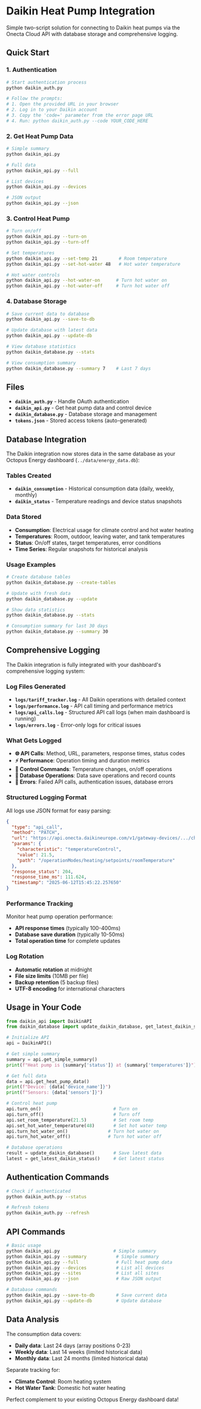 # Daikin Heat Pump Integration

Simple two-script solution for connecting to Daikin heat pumps via the Onecta Cloud API with database storage and comprehensive logging.

## Quick Start

### 1. Authentication
```bash
# Start authentication process
python daikin_auth.py

# Follow the prompts:
# 1. Open the provided URL in your browser
# 2. Log in to your Daikin account  
# 3. Copy the 'code=' parameter from the error page URL
# 4. Run: python daikin_auth.py --code YOUR_CODE_HERE
```

### 2. Get Heat Pump Data
```bash
# Simple summary
python daikin_api.py

# Full data
python daikin_api.py --full

# List devices
python daikin_api.py --devices

# JSON output
python daikin_api.py --json
```

### 3. Control Heat Pump
```bash
# Turn on/off
python daikin_api.py --turn-on
python daikin_api.py --turn-off

# Set temperatures
python daikin_api.py --set-temp 21        # Room temperature
python daikin_api.py --set-hot-water 48   # Hot water temperature

# Hot water controls
python daikin_api.py --hot-water-on      # Turn hot water on
python daikin_api.py --hot-water-off     # Turn hot water off
```

### 4. Database Storage
```bash
# Save current data to database
python daikin_api.py --save-to-db

# Update database with latest data
python daikin_api.py --update-db

# View database statistics
python daikin_database.py --stats

# View consumption summary
python daikin_database.py --summary 7    # Last 7 days
```

## Files

- **`daikin_auth.py`** - Handle OAuth authentication 
- **`daikin_api.py`** - Get heat pump data and control device
- **`daikin_database.py`** - Database storage and management
- **`tokens.json`** - Stored access tokens (auto-generated)

## Database Integration

The Daikin integration now stores data in the same database as your Octopus Energy dashboard (`../data/energy_data.db`):

### Tables Created
- **`daikin_consumption`** - Historical consumption data (daily, weekly, monthly)
- **`daikin_status`** - Temperature readings and device status snapshots

### Data Stored
- **Consumption**: Electrical usage for climate control and hot water heating
- **Temperatures**: Room, outdoor, leaving water, and tank temperatures  
- **Status**: On/off states, target temperatures, error conditions
- **Time Series**: Regular snapshots for historical analysis

### Usage Examples
```bash
# Create database tables
python daikin_database.py --create-tables

# Update with fresh data
python daikin_database.py --update

# Show data statistics
python daikin_database.py --stats

# Consumption summary for last 30 days
python daikin_database.py --summary 30
```

## Comprehensive Logging

The Daikin integration is fully integrated with your dashboard's comprehensive logging system:

### Log Files Generated
- **`logs/tariff_tracker.log`** - All Daikin operations with detailed context
- **`logs/performance.log`** - API call timing and performance metrics
- **`logs/api_calls.log`** - Structured API call logs (when main dashboard is running)
- **`logs/errors.log`** - Error-only logs for critical issues

### What Gets Logged
- **🌐 API Calls**: Method, URL, parameters, response times, status codes
- **⚡ Performance**: Operation timing and duration metrics
- **🎯 Control Commands**: Temperature changes, on/off operations
- **💾 Database Operations**: Data save operations and record counts
- **🚨 Errors**: Failed API calls, authentication issues, database errors

### Structured Logging Format
All logs use JSON format for easy parsing:
```json
{
  "type": "api_call",
  "method": "PATCH", 
  "url": "https://api.onecta.daikineurope.com/v1/gateway-devices/.../characteristics/temperatureControl",
  "params": {
    "characteristic": "temperatureControl",
    "value": 21.5,
    "path": "/operationModes/heating/setpoints/roomTemperature"
  },
  "response_status": 204,
  "response_time_ms": 111.624,
  "timestamp": "2025-06-12T15:45:22.257650"
}
```

### Performance Tracking
Monitor heat pump operation performance:
- **API response times** (typically 100-400ms)
- **Database save duration** (typically 10-50ms)
- **Total operation time** for complete updates

### Log Rotation
- **Automatic rotation** at midnight
- **File size limits** (10MB per file)
- **Backup retention** (5 backup files)
- **UTF-8 encoding** for international characters

## Usage in Your Code

```python
from daikin_api import DaikinAPI
from daikin_database import update_daikin_database, get_latest_daikin_status

# Initialize API
api = DaikinAPI()

# Get simple summary
summary = api.get_simple_summary()
print(f"Heat pump is {summary['status']} at {summary['temperatures']}")

# Get full data
data = api.get_heat_pump_data()
print(f"Device: {data['device_name']}")
print(f"Sensors: {data['sensors']}")

# Control heat pump
api.turn_on()                           # Turn on
api.turn_off()                          # Turn off
api.set_room_temperature(21.5)          # Set room temp
api.set_hot_water_temperature(48)       # Set hot water temp
api.turn_hot_water_on()               # Turn hot water on
api.turn_hot_water_off()              # Turn hot water off

# Database operations
result = update_daikin_database()       # Save latest data
latest = get_latest_daikin_status()     # Get latest status
```

## Authentication Commands

```bash
# Check if authenticated
python daikin_auth.py --status

# Refresh tokens
python daikin_auth.py --refresh
```

## API Commands

```bash
# Basic usage
python daikin_api.py                    # Simple summary
python daikin_api.py --summary           # Simple summary  
python daikin_api.py --full              # Full heat pump data
python daikin_api.py --devices           # List all devices
python daikin_api.py --sites             # List all sites
python daikin_api.py --json              # Raw JSON output

# Database commands
python daikin_api.py --save-to-db        # Save current data
python daikin_api.py --update-db         # Update database
```

## Data Analysis

The consumption data covers:
- **Daily data**: Last 24 days (array positions 0-23)
- **Weekly data**: Last 14 weeks (limited historical data)
- **Monthly data**: Last 24 months (limited historical data)

Separate tracking for:
- **Climate Control**: Room heating system
- **Hot Water Tank**: Domestic hot water heating

Perfect complement to your existing Octopus Energy dashboard data! 